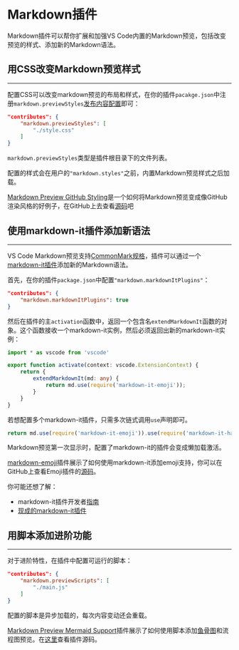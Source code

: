 # Markdown插件

Markdown插件可以帮你扩展和加强VS Code内置的Markdown预览，包括改变预览的样式、添加新的Markdown语法。

## 用CSS改变Markdown预览样式
---

配置CSS可以改变markdown预览的布局和样式，在你的插件`pacakge.json`中注册`markdown.previewStyles`[发布内容配置](/references/contribution-points)即可：

```json
"contributes": {
    "markdown.previewStyles": [
        "./style.css"
    ]
}
```

`markdown.previewStyles`类型是插件根目录下的文件列表。

配置的样式会在用户的`"markdown.styles"`之前，内置Markdown预览样式之后加载。

[Markdown Preview GitHub Styling](https://marketplace.visualstudio.com/items?itemName=bierner.markdown-preview-github-styles)是一个如何将Markdown预览变成像GitHub渲染风格的好例子，在GitHub上去查看[源码](https://github.com/mjbvz/vscode-github-markdown-preview-style)吧

## 使用markdown-it插件添加新语法
---

VS Code Markdown预览支持[CommonMark规格](https://spec.commonmark.org/)，插件可以通过一个[markdown-it插件](https://github.com/markdown-it/markdown-it#syntax-extensions)添加新的Markdown语法。

首先，在你的插件`package.json`中配置`"markdown.markdownItPlugins"`：

```json
"contributes": {
    "markdown.markdownItPlugins": true
}
```

然后在插件的主`activation`函数中，返回一个包含名`extendMarkdownIt`函数的对象。这个函数接收一个markdown-it实例，然后必须返回出新的markdown-it实例：

```typescript
import * as vscode from 'vscode'

export function activate(context: vscode.ExtensionContext) {
    return {
        extendMarkdownIt(md: any) {
            return md.use(require('markdown-it-emoji'));
        }
    }
}
```

若想配置多个markdown-it插件，只需多次链式调用`use`声明即可。

```typescript
return md.use(require('markdown-it-emoji')).use(require('markdown-it-hashtag'));
```

Markdown预览第一次显示时，配置了markdown-it的插件会变成懒加载激活。

[markdown-emoji](https://marketplace.visualstudio.com/items?itemName=bierner.markdown-emoji)插件展示了如何使用markdown-it添加emoji支持，你可以在GitHub上查看Emoji插件的[源码](https://github.com/mjbvz/vscode-markdown-emoji)。

你可能还想了解：

- markdown-it插件开发者[指南](https://github.com/markdown-it/markdown-it/blob/master/docs/development.md)
- [现成的markdown-it插件](https://www.npmjs.com/browse/keyword/markdown-it-plugin)

## 用脚本添加进阶功能
---

对于进阶特性，在插件中配置可运行的脚本：

```json
"contributes": {
    "markdown.previewScripts": [
        "./main.js"
    ]
}
```

配置的脚本是异步加载的，每次内容变动还会重载。

[Markdown Preview Mermaid Support](https://marketplace.visualstudio.com/items?itemName=bierner.markdown-mermaid)插件展示了如何使用脚本添加[鱼骨图](https://knsv.github.io/mermaid/index.html)和流程图预览。在[这里](https://github.com/mjbvz/vscode-markdown-mermaid)查看插件源码。